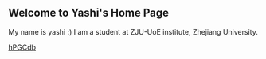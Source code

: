 ## Welcome to Yashi's Home Page 

My name is yashi :) 
I am a student at ZJU-UoE institute, Zhejiang University.

[hPGCdb](http://43.131.248.15:6882) 
